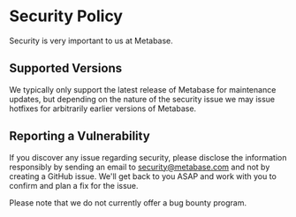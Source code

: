 # Security Policy

Security is very important to us at Metabase.

## Supported Versions

We typically only support the latest release of Metabase for maintenance updates, but depending on the nature of the security issue we may issue hotfixes for arbitrarily earlier versions of Metabase.

## Reporting a Vulnerability

If you discover any issue regarding security, please disclose the information responsibly by sending an email to security@metabase.com and not by creating a GitHub issue. We'll get back to you ASAP and work with you to confirm and plan a fix for the issue.

Please note that we do not currently offer a bug bounty program.
